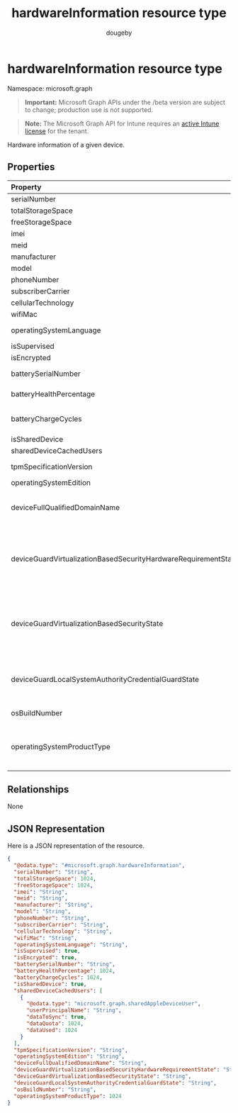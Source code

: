 ﻿---
title: "hardwareInformation resource type"
description: "Hardware information of a given device."
author: "dougeby"
localization_priority: Normal
ms.prod: "intune"
doc_type: resourcePageType
---

# hardwareInformation resource type

Namespace: microsoft.graph

> **Important:** Microsoft Graph APIs under the /beta version are subject to change; production use is not supported.

> **Note:** The Microsoft Graph API for Intune requires an [active Intune license](https://go.microsoft.com/fwlink/?linkid=839381) for the tenant.

Hardware information of a given device.

## Properties

| Property                                                       | Type                                                                                                                                                            | Description                                                                                                                                                                                                      |
| :------------------------------------------------------------- | :-------------------------------------------------------------------------------------------------------------------------------------------------------------- | :--------------------------------------------------------------------------------------------------------------------------------------------------------------------------------------------------------------- |
| serialNumber                                                   | String                                                                                                                                                          | Serial number.                                                                                                                                                                                                   |
| totalStorageSpace                                              | Int64                                                                                                                                                           | Total storage space of the device.                                                                                                                                                                               |
| freeStorageSpace                                               | Int64                                                                                                                                                           | Free storage space of the device.                                                                                                                                                                                |
| imei                                                           | String                                                                                                                                                          | IMEI                                                                                                                                                                                                             |
| meid                                                           | String                                                                                                                                                          | MEID                                                                                                                                                                                                             |
| manufacturer                                                   | String                                                                                                                                                          | Manufacturer of the device                                                                                                                                                                                       |
| model                                                          | String                                                                                                                                                          | Model of the device                                                                                                                                                                                              |
| phoneNumber                                                    | String                                                                                                                                                          | Phone number of the device                                                                                                                                                                                       |
| subscriberCarrier                                              | String                                                                                                                                                          | Subscriber carrier of the device                                                                                                                                                                                 |
| cellularTechnology                                             | String                                                                                                                                                          | Cellular technology of the device                                                                                                                                                                                |
| wifiMac                                                        | String                                                                                                                                                          | WiFi MAC address of the device                                                                                                                                                                                   |
| operatingSystemLanguage                                        | String                                                                                                                                                          | Operating system language of the device                                                                                                                                                                          |
| isSupervised                                                   | Boolean                                                                                                                                                         | Supervised mode of the device                                                                                                                                                                                    |
| isEncrypted                                                    | Boolean                                                                                                                                                         | Encryption status of the device                                                                                                                                                                                  |
| batterySerialNumber                                            | String                                                                                                                                                          | The serial number of the device’s current battery                                                                                                                                                                |
| batteryHealthPercentage                                        | Int32                                                                                                                                                           | The device’s current battery’s health percentage. Valid values 0 to 100                                                                                                                                          |
| batteryChargeCycles                                            | Int32                                                                                                                                                           | The number of charge cycles the device’s current battery has gone through. Valid values 0 to 2147483647                                                                                                          |
| isSharedDevice                                                 | Boolean                                                                                                                                                         | Shared iPad                                                                                                                                                                                                      |
| sharedDeviceCachedUsers                                        | [sharedAppleDeviceUser](../resources/intune-devices-sharedappledeviceuser.md) collection                                                                        | All users on the shared Apple device                                                                                                                                                                             |
| tpmSpecificationVersion                                        | String                                                                                                                                                          | String that specifies the specification version.                                                                                                                                                                 |
| operatingSystemEdition                                         | String                                                                                                                                                          | String that specifies the OS edition.                                                                                                                                                                            |
| deviceFullQualifiedDomainName                                  | String                                                                                                                                                          | Returns the fully qualified domain name of the device (if any). If the device is not domain-joined, it returns an empty string.                                                                                  |
| deviceGuardVirtualizationBasedSecurityHardwareRequirementState | [deviceGuardVirtualizationBasedSecurityHardwareRequirementState](../resources/intune-devices-deviceguardvirtualizationbasedsecurityhardwarerequirementstate.md) | Virtualization-based security hardware requirement status. Possible values are: `meetHardwareRequirements`, `secureBootRequired`, `dmaProtectionRequired`, `hyperVNotSupportedForGuestVM`, `hyperVNotAvailable`. |
| deviceGuardVirtualizationBasedSecurityState                    | [deviceGuardVirtualizationBasedSecurityState](../resources/intune-devices-deviceguardvirtualizationbasedsecuritystate.md)                                       | Virtualization-based security status. . Possible values are: `running`, `rebootRequired`, `require64BitArchitecture`, `notLicensed`, `notConfigured`, `doesNotMeetHardwareRequirements`, `other`.                |
| deviceGuardLocalSystemAuthorityCredentialGuardState            | [deviceGuardLocalSystemAuthorityCredentialGuardState](../resources/intune-devices-deviceguardlocalsystemauthoritycredentialguardstate.md)                       | Local System Authority (LSA) credential guard status. . Possible values are: `running`, `rebootRequired`, `notLicensed`, `notConfigured`, `virtualizationBasedSecurityNotRunning`.                               |
| osBuildNumber                                                  | String                                                                                                                                                          | Operating System Build Number on Android device                                                                                                                                                                  |
| operatingSystemProductType                                     | Int32                                                                                                                                                           | Int that specifies the Windows Operating System ProductType. More details here https://go.microsoft.com/fwlink/?linkid=2126950. Valid values 0 to 2147483647                                                     |

## Relationships

None

## JSON Representation

Here is a JSON representation of the resource.

<!-- {
  "blockType": "resource",
  "@odata.type": "microsoft.graph.hardwareInformation"
}
-->

```json
{
  "@odata.type": "#microsoft.graph.hardwareInformation",
  "serialNumber": "String",
  "totalStorageSpace": 1024,
  "freeStorageSpace": 1024,
  "imei": "String",
  "meid": "String",
  "manufacturer": "String",
  "model": "String",
  "phoneNumber": "String",
  "subscriberCarrier": "String",
  "cellularTechnology": "String",
  "wifiMac": "String",
  "operatingSystemLanguage": "String",
  "isSupervised": true,
  "isEncrypted": true,
  "batterySerialNumber": "String",
  "batteryHealthPercentage": 1024,
  "batteryChargeCycles": 1024,
  "isSharedDevice": true,
  "sharedDeviceCachedUsers": [
    {
      "@odata.type": "microsoft.graph.sharedAppleDeviceUser",
      "userPrincipalName": "String",
      "dataToSync": true,
      "dataQuota": 1024,
      "dataUsed": 1024
    }
  ],
  "tpmSpecificationVersion": "String",
  "operatingSystemEdition": "String",
  "deviceFullQualifiedDomainName": "String",
  "deviceGuardVirtualizationBasedSecurityHardwareRequirementState": "String",
  "deviceGuardVirtualizationBasedSecurityState": "String",
  "deviceGuardLocalSystemAuthorityCredentialGuardState": "String",
  "osBuildNumber": "String",
  "operatingSystemProductType": 1024
}
```
